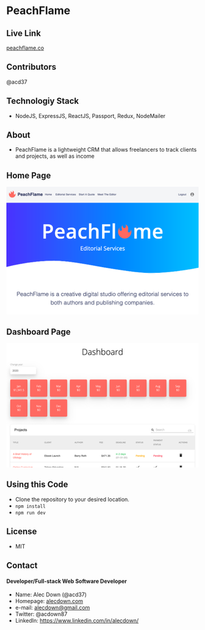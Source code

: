 # PeachFlame

## Live Link
[peachflame.co](peachflame.co)

## Contributors
@acd37

## Technologiy Stack
* NodeJS, ExpressJS, ReactJS, Passport, Redux, NodeMailer

## About
* PeachFlame is a lightweight CRM that allows freelancers to track clients and projects, as well as income

## Home Page
<img src="./assets/screenshot1.png" alt="screenshot" />


## Dashboard Page
<img src="./assets/screenshot2.png" alt="screenshot" />

## Using this Code 
* Clone the repository to your desired location.
* `npm install`
* `npm run dev`

## License 
* MIT

## Contact
#### Developer/Full-stack Web Software Developer
* Name: Alec Down (@acd37)
* Homepage: [alecdown.com](https://alecdown.com)
* e-mail: alecdown@gmail.com
* Twitter: @acdown87
* LinkedIn: https://www.linkedin.com/in/alecdown/


